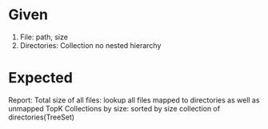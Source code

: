 # Given 
1. File: path, size
2. Directories: Collection<File> no nested hierarchy

# Expected
Report: Total size of all files: lookup all files mapped to directories as well as unmapped
TopK Collections by size: sorted by size collection of directories(TreeSet)
